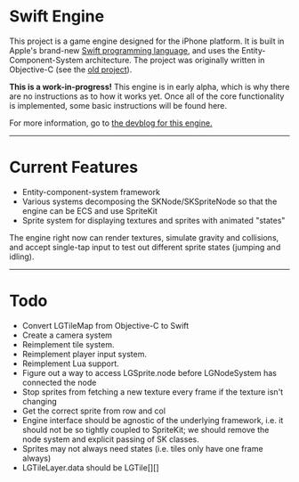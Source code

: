 Swift Engine
===

This project is a game engine designed for the iPhone platform. It is built in Apple's brand-new [Swift programming language](https://developer.apple.com/swift/), and uses the Entity-Component-System architecture. The project was originally written in Objective-C (see the [old project](https://github.com/thelukester92/ecs-engine-for-iphone/)).

**This is a work-in-progress!** This engine is in early alpha, which is why there are no instructions as to how it works yet. Once all of the core functionality is implemented, some basic instructions will be found here.

For more information, go to [the devblog for this engine.](http://devblog.lukesterwebdesign.com/)

***

# Current Features

* Entity-component-system framework
* Various systems decomposing the SKNode/SKSpriteNode so that the engine can be ECS and use SpriteKit
* Sprite system for displaying textures and sprites with animated "states"

The engine right now can render textures, simulate gravity and collisions, and accept single-tap input to test out different sprite states (jumping and idling).

***

# Todo

* Convert LGTileMap from Objective-C to Swift
* Create a camera system
* Reimplement tile system.
* Reimplement player input system.
* Reimplement Lua support.
* Figure out a way to access LGSprite.node before LGNodeSystem has connected the node
* Stop sprites from fetching a new texture every frame if the texture isn't changing
* Get the correct sprite from row and col
* Engine interface should be agnostic of the underlying framework, i.e. it should not be so tightly coupled to SpriteKit; we should remove the node system and explicit passing of SK classes.
* Sprites may not always need states (i.e. tiles only have one frame always)
* LGTileLayer.data should be LGTile[][]